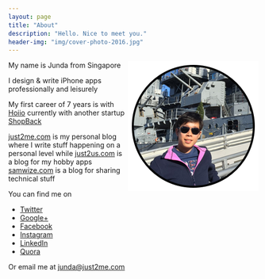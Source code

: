 ```yaml
---
layout: page
title: "About"
description: "Hello. Nice to meet you."
header-img: "img/cover-photo-2016.jpg"
---
```


<img src="/img/2016-ussr.png" style="float:right;" />

My name is Junda
from Singapore

I design & write iPhone apps
professionally and leisurely

My first career of 7 years is with [Hoiio](http://just2me.com/2014/03/31/goodbye-hoiio/)
currently with another startup [ShopBack](http://just2me.com/2016/02/08/hello-shopback/)

[just2me.com](http://just2me.com) is my personal blog
where I write stuff happening on a personal level
while
[just2us.com](http://just2us.com) is a blog for my hobby apps
[samwize.com](http://samwize.com) is a blog for sharing technical stuff

You can find me on

- [Twitter](http://twitter.com/samwize)
- [Google+](https://plus.google.com/u/0/106598772775527729355)
- [Facebook](http://facebook.com/ongjunda)
- [Instagram](https://www.instagram.com/samwize7/)
- [LinkedIn](http://sg.linkedin.com/in/junda)
- [Quora](http://www.quora.com/Junda-Ong)

Or email me at junda@just2me.com
